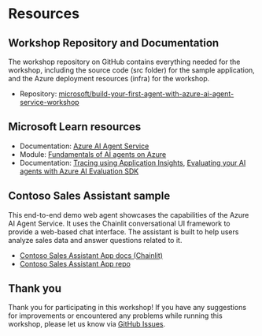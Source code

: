 # Resources

## Workshop Repository and Documentation

The workshop repository on GitHub contains everything needed for the workshop, including the source code (src folder) for the sample application, and the Azure deployment resources (infra) for the workshop.

* Repository: [microsoft/build-your-first-agent-with-azure-ai-agent-service-workshop](https://github.com/microsoft/build-your-first-agent-with-azure-ai-agent-service-workshop)

## Microsoft Learn resources

* Documentation: [Azure AI Agent Service](https://learn.microsoft.com/azure/ai-services/agents/)
* Module: [Fundamentals of AI agents on Azure](https://learn.microsoft.com/training/modules/ai-agent-fundamentals/)
* Documentation: [Tracing using Application Insights](https://learn.microsoft.com/azure/ai-services/agents/concepts/tracing), [Evaluating your AI agents with Azure AI Evaluation SDK](https://learn.microsoft.com/azure/ai-foundry/how-to/develop/agent-evaluate-sdk)

## Contoso Sales Assistant sample

This end-to-end demo web agent showcases the capabilities of the Azure AI Agent Service. It uses the Chainlit conversational UI framework to provide a web-based chat interface. The assistant is built to help users analyze sales data and answer questions related to it.

* [Contoso Sales Assistant App docs (Chainlit)](https://azure-samples.github.io/contoso-sales-azure-openai-assistants-api/)
* [Contoso Sales Assistant App repo](https://github.com/Azure-Samples/contoso-sales-azure-openai-assistants-api)

## Thank you

Thank you for participating in this workshop! If you have any suggestions for improvements or encountered any problems while running this workshop, please let us know via [GitHub Issues](https://github.com/microsoft/build-your-first-agent-with-azure-ai-agent-service-workshop/issues).